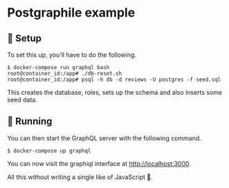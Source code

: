 # Postgraphile example

## :hammer: Setup

To set this up, you'll have to do the following.

```
$ docker-compose run graphql bash
root@container_id:/app# ./db-reset.sh
root@container_id:/app# psql -h db -d reviews -U postgres -f seed.sql
```

This creates the database, roles, sets up the schema and also inserts some seed data.

## :rocket: Running

You can then start the GraphQL server with the following command.

```
$ docker-compose up graphql
```

You can now visit the graphiql interface at [http://localhost:3000](http://localhost:3000).

All this without writing a single like of JavaScript :monkey:.
